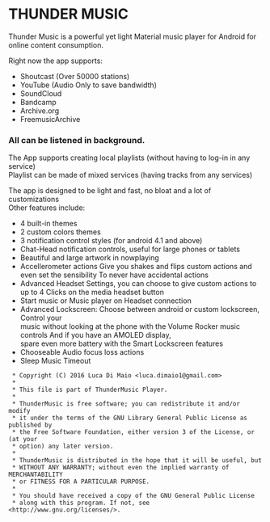 # THUNDER MUSIC  
Thunder Music is a powerful yet light Material music player for Android for online content consumption.  
  
Right now the app supports:  
- Shoutcast (Over 50000 stations)  
- YouTube (Audio Only to save bandwidth)  
- SoundCloud  
- Bandcamp  
- Archive.org  
- FreemusicArchive  
  
### All can be listened in background.  
  
  
The App supports creating local playlists (without having to log-in in any service)  
Playlist can be made of mixed services (having tracks from any services)  
  
The app is designed to be light and fast, no bloat and a lot of customizations  
Other features include:  
- 4 built-in themes  
- 2 custom colors themes  
- 3 notification control styles (for android 4.1 and above)  
- Chat-Head notification controls, useful for large phones or tablets  
- Beautiful and large artwork in nowplaying  
- Accellerometer actions Give you shakes and flips custom actions and even set the sensibility To never have accidental actions  
- Advanced Headset Settings, you can choose to give custom actions to up to 4 Clicks on the media headset button  
- Start music or Music player on Headset connection  
- Advanced Lockscreen: Choose between android or custom lockscreen, Control your   
   music without looking at the phone with the Volume Rocker music controls And if you  have an AMOLED display,   
   spare even more battery with the Smart Lockscreen features  
- Chooseable Audio focus loss actions  
- Sleep Music Timeout  



```
 * Copyright (C) 2016 Luca Di Maio <luca.dimaio1@gmail.com>  
 *  
 * This file is part of ThunderMusic Player.  
 *  
 * ThunderMusic is free software; you can redistribute it and/or modify  
 * it under the terms of the GNU Library General Public License as published by  
 * the Free Software Foundation, either version 3 of the License, or (at your  
 * option) any later version.  
 *  
 * ThunderMusic is distributed in the hope that it will be useful, but  
 * WITHOUT ANY WARRANTY; without even the implied warranty of MERCHANTABILITY  
 * or FITNESS FOR A PARTICULAR PURPOSE.  
 *  
 * You should have received a copy of the GNU General Public License  
 * along with this program. If not, see <http://www.gnu.org/licenses/>.  
```
